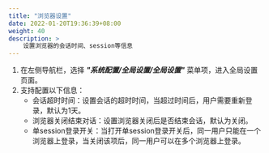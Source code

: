 ```yaml
---
title: "浏览器设置"
date: 2022-01-20T19:36:39+08:00
weight: 40
description: >
    设置浏览器的会话时间、session等信息
---
```


1. 在左侧导航栏，选择 **_"系统配置/全局设置/全局设置"_** 菜单项，进入全局设置页面。
2. 支持配置以下信息：
    - 会话超时时间：设置会话的超时时间，当超过时间后，用户需要重新登录，默认为1天。
    - 浏览器关闭结束对话：设置浏览器关闭后是否结束会话，默认为关闭。
    - 单session登录开关：当打开单session登录开关后，同一用户只能在一个浏览器上登录，当关闭该项后，同一用户可以在多个浏览器上登录。
